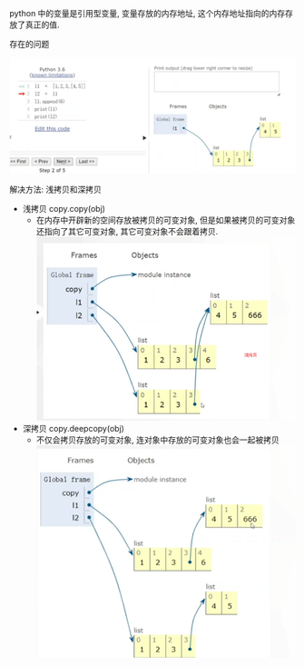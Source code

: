 python 中的变量是引用型变量, 变量存放的内存地址, 这个内存地址指向的内存存放了真正的值.



存在的问题

![image-20220810194723091](assets/image-20220810194723091.png)

解决方法: 浅拷贝和深拷贝

- 浅拷贝 copy.copy(obj)
    - 在内存中开辟新的空间存放被拷贝的可变对象, 但是如果被拷贝的可变对象还指向了其它可变对象, 其它可变对象不会跟着拷贝.![image-20220810195200169](assets/image-20220810195200169.png)
- 深拷贝 copy.deepcopy(obj)
    - 不仅会拷贝存放的可变对象, 连对象中存放的可变对象也会一起被拷贝![image-20220810195438955](assets/image-20220810195438955.png)

